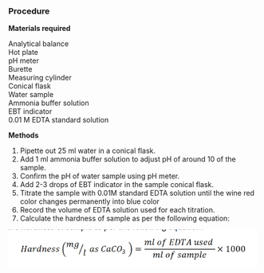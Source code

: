 ### Procedure

**Materials required**

Analytical balance  
Hot plate  
pH meter  
Burette  
Measuring cylinder  
Conical flask  
Water sample  
Ammonia buffer solution   
EBT indicator  
0.01 M EDTA standard solution  

**Methods**

1. Pipette out 25 ml water in a conical flask.
2. Add 1 ml ammonia buffer solution to adjust pH of around 10 of the sample.
3. Confirm the pH of water sample using pH meter.
4. Add 2-3 drops of EBT indicator in the sample conical flask.
5. Titrate the sample with 0.01M standard EDTA solution until the wine red color changes permanently into blue color
6. Record the volume of EDTA solution used for each titration.
7. Calculate the hardness of sample as per the following equation:

<img src="images/formula2.png" width="500">
